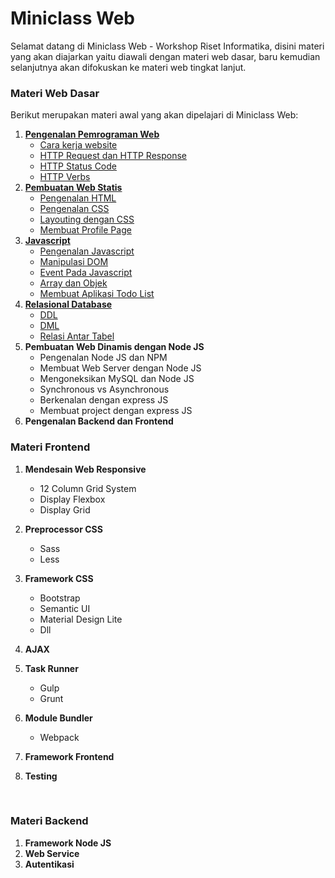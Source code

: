 # Miniclass Web 

Selamat datang di Miniclass Web - Workshop Riset Informatika, 
disini materi yang akan diajarkan yaitu diawali dengan materi web dasar, baru kemudian selanjutnya akan difokuskan ke materi web tingkat lanjut.

### Materi Web Dasar

Berikut merupakan materi awal yang akan dipelajari di Miniclass Web:

1. [**Pengenalan Pemrograman Web**](dasar/topik1/README.md)
   - [Cara kerja website](dasar/topik1/cara-kerja-website.md)
   - [HTTP Request dan HTTP Response](dasar/topik1/http-request-dan-response.md)
   - [HTTP Status Code](dasar/topik1/http-status-code.md)
   - [HTTP Verbs](dasar/topik1/http-verbs.md)
2. [**Pembuatan Web Statis**](dasar/topik2/README.md)
   - [Pengenalan HTML](dasar/topik2/pengenalan-html.md)
   - [Pengenalan CSS](dasar/topik2/pengenalan-css.md)
   - [Layouting dengan CSS](dasar/topik2/layouting-dengan-css.md)
   - [Membuat Profile Page](dasar/topik2/membuat-profile-page.md)
3. [**Javascript**](dasar/topik3/README.md)
   - [Pengenalan Javascript](dasar/topik3/pengenalan-javascript.md)
   - [Manipulasi DOM](dasar/topik3/manipulasi-dom.md)
   - [Event Pada Javascript](dasar/topik3/event-pada-javascript.md)
   - [Array dan Objek](dasar/topik3/array-dan-objek.md)
   - [Membuat Aplikasi Todo List](dasar/topik3/membuat-aplikasi-todo-list)
4. [**Relasional Database**](dasar/topik4/README.md)
   - [DDL](dasar/topik4/DDL.md)
   - [DML](dasar/topik4/DML.md)
   - [Relasi Antar Tabel](dasar/topik4/relasi-antar-table.md)
5. **Pembuatan Web Dinamis dengan Node JS**
   - Pengenalan Node JS dan NPM
   - Membuat Web Server dengan Node JS
   - Mengoneksikan MySQL dan Node JS
   - Synchronous vs Asynchronous
   - Berkenalan dengan express JS
   - Membuat project dengan express JS
6. **Pengenalan Backend dan Frontend**



### Materi Frontend

1. **Mendesain Web Responsive**
   - 12 Column Grid System
   - Display Flexbox
   - Display Grid
2. **Preprocessor CSS**
   - Sass
   - Less
3. **Framework CSS**
   - Bootstrap
   - Semantic UI
   - Material Design Lite
   - Dll
4. **AJAX**
5. **Task Runner**
   - Gulp
   - Grunt
6. **Module Bundler**
   - Webpack
7. **Framework Frontend**
8. **Testing**

	​	

### Materi Backend

1. **Framework Node JS**
2. **Web Service**
3. **Autentikasi**